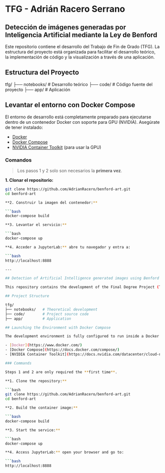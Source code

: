 # TFG - Adrián Racero Serrano

## Detección de imágenes generadas por Inteligencia Artificial mediante la Ley de Benford

Este repositorio contiene el desarrollo del Trabajo de Fin de Grado (TFG). La estructura del proyecto está organizada para facilitar el desarrollo teórico, la implementación de código y la visualización a través de una aplicación.

## Estructura del Proyecto

tfg/
├── notebooks/   # Desarrollo teórico 
├── code/        # Código fuente del proyecto
├── app/         # Aplicación 


## Levantar el entorno con Docker Compose

El entorno de desarrollo está completamente preparado para ejecutarse dentro de un contenedor Docker con soporte para GPU (NVIDIA). Asegúrate de tener instalado:

- [Docker](https://www.docker.com/)
- [Docker Compose](https://docs.docker.com/compose/)
- [NVIDIA Container Toolkit](https://docs.nvidia.com/datacenter/cloud-native/container-toolkit/install-guide.html) (para usar la GPU)

### Comandos

> Los pasos 1 y 2 solo son necesarios la **primera vez**.

**1. Clonar el repositorio:**

```bash
git clone https://github.com/AdrianRacero/benford-art.git
cd benford-art

**2. Construir la imagen del contenedor:**

```bash
docker-compose build

**3. Levantar el servicio:**

```bash
docker-compose up

**4. Acceder a JupyterLab:** abre tu navegador y entra a:

```bash
http://localhost:8888

---

## Detection of Artificial Intelligence generated images using Benford's Law

This repository contains the development of the Final Degree Project (TFG). The project structure is organized to support theoretical development, code implementation, and visualization through an application.

## Project Structure

tfg/
├── notebooks/   # Theoretical development
├── code/        # Project source code
├── app/         # Application

## Launching the Environment with Docker Compose

The development environment is fully configured to run inside a Docker container with GPU (NVIDIA) support. Make sure you have installed:

- [Docker](https://www.docker.com/)
- [Docker Compose](https://docs.docker.com/compose/)
- [NVIDIA Container Toolkit](https://docs.nvidia.com/datacenter/cloud-native/container-toolkit/install-guide.html)

### Commands

Steps 1 and 2 are only required the **first time**.

**1. Clone the repository:**

```bash
git clone https://github.com/AdrianRacero/benford-art.git
cd benford-art

**2. Build the container image:**

```bash
docker-compose build

**3. Start the service:**

```bash
docker-compose up

**4. Access JupyterLab:** open your browser and go to:

```bash
http://localhost:8888
